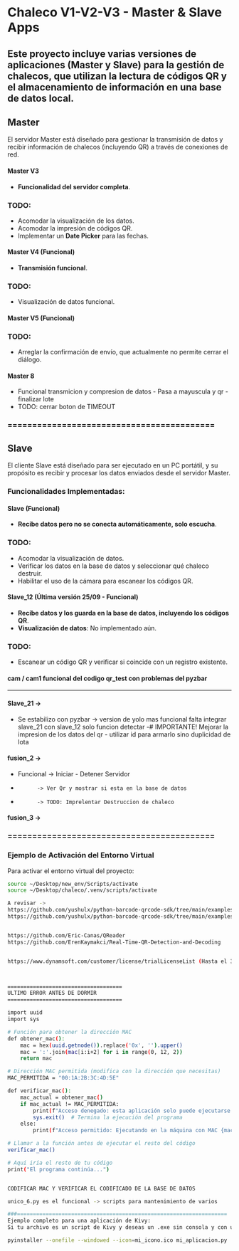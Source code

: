 # Chaleco V1-V2-V3 - Master & Slave Apps
Este proyecto incluye varias versiones de aplicaciones (Master y Slave) para la gestión de chalecos, que utilizan la lectura de códigos QR y el almacenamiento de información en una base de datos local.
---
## Master
El servidor Master está diseñado para gestionar la transmisión de datos y recibir información de chalecos (incluyendo QR) a través de conexiones de red.

#### Master V3
- **Funcionalidad del servidor completa**.
<!-- - **Pendiente**: Implementación de la transmisión por Wi-Fi (cuenta de ema). -->
  
### TODO:
- Acomodar la visualización de los datos.
- Acomodar la impresión de códigos QR.
- Implementar un **Date Picker** para las fechas.
#### Master V4 (Funcional)
- **Transmisión funcional**.
<!-- - **Pendiente**: Transmisión por Wi-Fi (cuenta de ema). -->
  
### TODO:
- Visualización de datos funcional.
<!-- - Acomodar la impresión de códigos QR (Funcional). -->
<!-- - Implementar un **Date Picker** para las fechas (Funcional). -->
<!-- - Opción para copiar la base de datos o incluir la opción de verificación mediante "check". -->
<!-- - Acomodar la gestión de lotes. -->
#### Master V5 (Funcional)
### TODO:
- Arreglar la confirmación de envío, que actualmente no permite cerrar el diálogo.

#### Master 8
- Funcional transmicion y compresion de datos - Pasa a mayuscula y qr - finalizar lote
- TODO: cerrar boton de TIMEOUT


### ==========================================
## Slave
El cliente Slave está diseñado para ser ejecutado en un PC portátil, y su propósito es recibir y procesar los datos enviados desde el servidor Master.
### Funcionalidades Implementadas:
#### Slave (Funcional)
- **Recibe datos pero no se conecta automáticamente, solo escucha**.
  
### TODO:
- Acomodar la visualización de datos.
- Verificar los datos en la base de datos y seleccionar qué chaleco destruir.
- Habilitar el uso de la cámara para escanear los códigos QR.
#### Slave_12 (Última versión 25/09 - Funcional)
- **Recibe datos y los guarda en la base de datos, incluyendo los códigos QR**.
- **Visualización de datos**: No implementado aún.
  
### TODO:
- Escanear un código QR y verificar si coincide con un registro existente.
#### cam / cam1 funcional del codigo qr_test con problemas del pyzbar
---

#### Slave_21 ->  
- Se estabilizo con pyzbar -> version de yolo mas funcional falta integrar  slave_21 con slave_12 solo funcion detectar
-# IMPORTANTE! Mejorar la impresion de los datos del qr - utilizar id para armarlo sino duplicidad de lota

#### fusion_2 ->
- Funcional -> Iniciar - Detener Servidor
-           -> Ver Qr y mostrar si esta en la base de datos
-           -> TODO: Imprelentar Destruccion de chaleco

#### fusion_3 ->

### ==========================================
### Ejemplo de Activación del Entorno Virtual

Para activar el entorno virtual del proyecto:
```bash
source ~/Desktop/new_env/Scripts/activate
source ~/Desktop/chaleco/.venv/scripts/activate

A revisar ->
https://github.com/yushulx/python-barcode-qrcode-sdk/tree/main/examples/official/9.x/yolo_qr
https://github.com/yushulx/python-barcode-qrcode-sdk/tree/main/examples/official/9.x/webcam


https://github.com/Eric-Canas/QReader
https://github.com/ErenKaymakci/Real-Time-QR-Detection-and-Decoding


https://www.dynamsoft.com/customer/license/trialLicenseList (Hasta el 3 de noviembre)



====================================
ULTIMO ERROR ANTES DE DORMIR
====================================

import uuid
import sys

# Función para obtener la dirección MAC
def obtener_mac():
    mac = hex(uuid.getnode()).replace('0x', '').upper()
    mac = ':'.join(mac[i:i+2] for i in range(0, 12, 2))
    return mac

# Dirección MAC permitida (modifica con la dirección que necesitas)
MAC_PERMITIDA = "00:1A:2B:3C:4D:5E"

def verificar_mac():
    mac_actual = obtener_mac()
    if mac_actual != MAC_PERMITIDA:
        print(f"Acceso denegado: esta aplicación solo puede ejecutarse en la máquina con MAC {MAC_PERMITIDA}.")
        sys.exit()  # Termina la ejecución del programa
    else:
        print(f"Acceso permitido: Ejecutando en la máquina con MAC {mac_actual}.")

# Llamar a la función antes de ejecutar el resto del código
verificar_mac()

# Aquí iría el resto de tu código
print("El programa continúa...")


CODIFICAR MAC Y VERIFICAR EL CODIFICADO DE LA BASE DE DATOS

unico_6.py es el funcional -> scripts para mantenimiento de varios

###==================================================================
Ejemplo completo para una aplicación de Kivy:
Si tu archivo es un script de Kivy y deseas un .exe sin consola y con un ícono personalizado, podrías hacer algo así:

pyinstaller --onefile --windowed --icon=mi_icono.ico mi_aplicacion.py